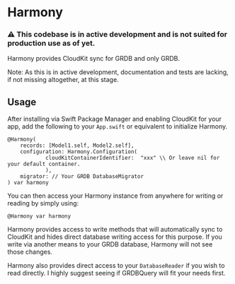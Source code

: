 # Harmony
### ⚠️ This codebase is in active development and is not suited for production use as of yet.

Harmony provides CloudKit sync for GRDB and only GRDB.

Note: As this is in active development, documentation and tests are lacking, if not missing altogether, at this stage.

## Usage

After installing via Swift Package Manager and enabling CloudKit for your app, add the following to your `App.swift` or equivalent to initialize Harmony. 

```
@Harmony(
    records: [Model1.self, Model2.self],
    configuration: Harmony.Configuration(
            cloudKitContainerIdentifier:  "xxx" \\ Or leave nil for your default container.
            ),
    migrator: // Your GRDB DatabaseMigrator
) var harmony
```

You can then access your Harmony instance from anywhere for writing or reading by simply using:

```
@Harmony var harmony
```

Harmony provides access to write methods that will automatically sync to CloudKit and hides direct database writing access for this purpose. If you write via another means to your GRDB database, Harmony will not see those changes.

Harmony also provides direct access to your `DatabaseReader` if you wish to read directly. I highly suggest seeing if GRDBQuery will fit your needs first. 
